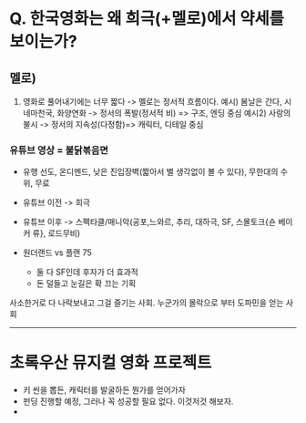 # Q. 한국영화는 왜 희극(+멜로)에서 약세를 보이는가?

## 멜로)
1. 영화로 풀어내기에는 너무 짧다
	-> 멜로는 정서적 흐름이다.
	  예시) 봄날은 간다, 시네마천국, 화양연화
	     -> 정서의 폭발(정서적 비) => 구조, 엔딩 중심
	  예시2) 사랑의 불시
	     -> 정서의 지속성(다정함)=> 캐릭터, 디테일 중심

### 유튜브 영상 = 불닭볶음면
- 유행 선도, 온디멘드, 낮은 진입장벽(짧아서 별 생각없이 볼 수 있다), 무한대의 수위, 무료
- 유튜브 이전 -> 희극
- 유튜브 이후 -> 스펙타클/매니악(공포,느와르, 추리, 대하극, SF, 스몰토크{숀 베이커 류}, 로드무비)


- 원더랜드 vs 플랜 75
	- 둘 다 SF인데 후자가 더 효과적
	- 돈 덜들고 눈길은 확 끄는 기획

사소한거로 다 나락보내고 그걸 즐기는 사회. 누군가의 몰락으로 부터 도파민을 얻는 사회

---

# 초록우산 뮤지컬 영화 프로젝트

- 키 씬을 뽑든, 캐릭터를 발굴하든 뭔가를 얻어가자
- 펀딩 진행할 예정, 그러나 꼭 성공할 필요 없다. 이것저것 해보자.
- 



